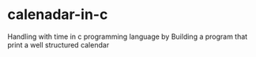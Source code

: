 # calenadar-in-c
Handling with time in c programming language by Building a program that print a well structured calendar
